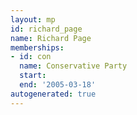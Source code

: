 ```yaml
---
layout: mp
id: richard_page
name: Richard Page
memberships:
- id: con
  name: Conservative Party
  start: 
  end: '2005-03-18'
autogenerated: true
---
```


